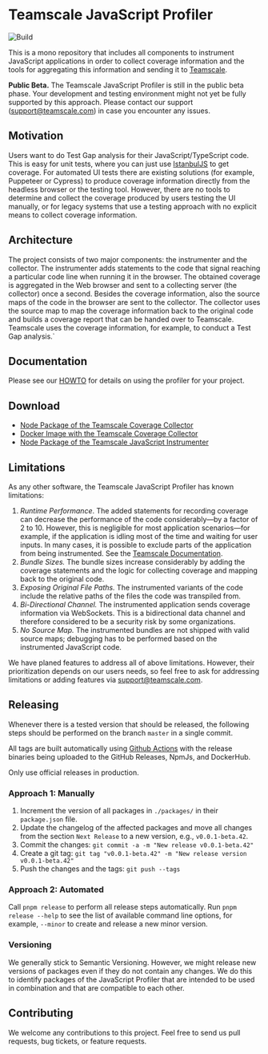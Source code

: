 # Teamscale JavaScript Profiler

![Build](https://github.com/cqse/teamscale-javascript-profiler/actions/workflows/build-and-test.yml/badge.svg)

This is a mono repository that includes all components to instrument 
JavaScript applications in order to collect coverage information and the tools
for aggregating this information and sending it to [Teamscale](https://www.cqse.eu/en/teamscale/).

**Public Beta.** The Teamscale JavaScript Profiler is still in the public beta phase. 
Your development and testing environment might not yet be fully supported by this approach. 
Please contact our support (support@teamscale.com) in case you encounter any issues.

## Motivation

Users want to do Test Gap analysis for their JavaScript/TypeScript code. 
This is easy for unit tests, where you can just use [IstanbulJS](https://istanbul.js.org/) to get coverage. 
For automated UI tests there are existing solutions (for example, Puppeteer or Cypress) 
to produce coverage information directly from the headless browser or the testing tool. 
However, there are no tools to determine and collect the coverage produced by users testing the UI manually,
or for legacy systems that use a testing approach with no explicit means to collect coverage information.

## Architecture

The project consists of two major components: the instrumenter and the collector.
The instrumenter adds statements to the code that signal reaching a particular code line
when running it in the browser. The obtained coverage is aggregated in the Web browser and
sent to a collecting server (the collector) once a second. Besides the coverage information,
also the source maps of the code in the browser are sent to the collector.
The collector uses the source map to map the coverage information back to the original code
and builds a coverage report that can be handed over to Teamscale.
Teamscale uses the coverage information, for example, to conduct a Test Gap analysis.`

## Documentation 

Please see our [HOWTO](https://docs.teamscale.com/howto/setting-up-profiler-tga/javascript/) for details on using the profiler for your project.

## Download

- [Node Package of the Teamscale Coverage Collector](https://www.npmjs.com/package/@teamscale/coverage-collector)
- [Docker Image with the Teamscale Coverage Collector](https://hub.docker.com/r/cqse/teamscale-coverage-collector/tags/)
- [Node Package of the Teamscale JavaScript Instrumenter](https://www.npmjs.com/package/@teamscale/javascript-instrumenter)

## Limitations

As any other software, the Teamscale JavaScript Profiler has known limitations:

1. *Runtime Performance*. The added statements for recording coverage can decrease
   the performance of the code considerably—by a factor of 2 to 10. 
   However, this is negligible for most application scenarios—for example, 
   if the application is idling most of the time and waiting for user inputs. 
   In many cases, it is possible to exclude parts of the application from being
   instrumented. See the [Teamscale Documentation](https://docs.teamscale.com/howto/recording-test-coverage-for-javascript/#instrumented-app-is-slow). 
2. *Bundle Sizes.* The bundle sizes increase considerably by adding the
   coverage statements and the logic for collecting coverage and mapping back to the original code.
3. *Exposing Original File Paths.* The instrumented variants of the code include the
   relative paths of the files the code was transpiled from.
4. *Bi-Directional Channel.* The instrumented application sends coverage information via WebSockets. 
   This is a bidirectional data channel and therefore considered to be a security risk by some organizations.
5. *No Source Map.* The instrumented bundles are not shipped with valid source maps; debugging
   has to be performed based on the instrumented JavaScript code.

We have planed features to address all of above limitations. 
However, their prioritization depends on our users needs, so feel 
free to ask for addressing limitations or adding features via support@teamscale.com.   

## Releasing

Whenever there is a tested version that should be released, the following steps should be 
performed on the branch `master` in a single commit.

All tags are built automatically using [Github Actions](https://github.com/cqse/teamscale-jacoco-agent/actions) with the release binaries being uploaded to the GitHub Releases, NpmJs, and DockerHub.

Only use official releases in production.

### Approach 1: Manually

1. Increment the version of all packages in `./packages/` in their `package.json` file.
2. Update the changelog of the affected packages and move all changes from the section `Next Release` to a new version, e.g., `v0.0.1-beta.42`.
3. Commit the changes: `git commit -a -m "New release v0.0.1-beta.42"`
4. Create a git tag: `git tag "v0.0.1-beta.42" -m "New release version v0.0.1-beta.42"`
5. Push the changes and the tags: `git push --tags`

### Approach 2: Automated

Call `pnpm release` to perform all release steps automatically. 
Run `pnpm release --help` to see the list of available command line options, 
for example, `--minor` to create and release a new minor version.

### Versioning

We generally stick to Semantic Versioning. However, we might release new versions
of packages even if they do not contain any changes. 
We do this to identify packages of the JavaScript Profiler that are intended to
be used in combination and that are compatible to each other.

## Contributing

We welcome any contributions to this project. Feel free to send us pull requests,
bug tickets, or feature requests.
